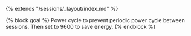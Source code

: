 {% extends "/sessions/_layout/index.md" %}

{% block goal %}
Power cycle to prevent periodic power cycle between sessions. Then set to 9600 to save energy.
{% endblock %}
